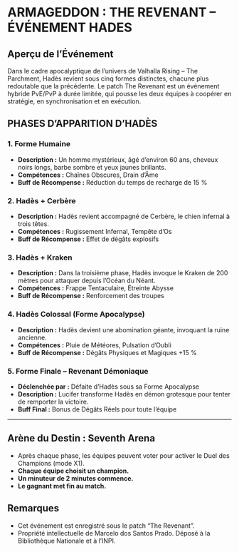 # ARMAGEDDON : THE REVENANT – ÉVÉNEMENT HADES

## Aperçu de l’Événement

Dans le cadre apocalyptique de l’univers de Valhalla Rising – The Parchment, Hadès revient sous cinq formes distinctes, chacune plus redoutable que la précédente. Le patch The Revenant est un événement hybride PvE/PvP à durée limitée, qui pousse les deux équipes à coopérer en stratégie, en synchronisation et en exécution.

## PHASES D’APPARITION D’HADÈS

### 1. Forme Humaine
- **Description :** Un homme mystérieux, âgé d’environ 60 ans, cheveux noirs longs, barbe sombre et yeux jaunes brillants.
- **Compétences :** Chaînes Obscures, Drain d’Âme
- **Buff de Récompense :** Réduction du temps de recharge de 15 %

### 2. Hadès + Cerbère
- **Description :** Hadès revient accompagné de Cerbère, le chien infernal à trois têtes.
- **Compétences :** Rugissement Infernal, Tempête d’Os
- **Buff de Récompense :** Effet de dégâts explosifs

### 3. Hadès + Kraken
- **Description :** Dans la troisième phase, Hadès invoque le Kraken de 200 mètres pour attaquer depuis l’Océan du Néant.
- **Compétences :** Frappe Tentaculaire, Étreinte Abysse
- **Buff de Récompense :** Renforcement des troupes

### 4. Hadès Colossal (Forme Apocalypse)
- **Description :** Hadès devient une abomination géante, invoquant la ruine ancienne.
- **Compétences :** Pluie de Météores, Pulsation d’Oubli
- **Buff de Récompense :** Dégâts Physiques et Magiques +15 %

### 5. Forme Finale – Revenant Démoniaque
- **Déclenchée par :** Défaite d’Hadès sous sa Forme Apocalypse
- **Description :** Lucifer transforme Hadès en démon grotesque pour tenter de remporter la victoire.
- **Buff Final :** Bonus de Dégâts Réels pour toute l’équipe

---

## Arène du Destin : Seventh Arena

- Après chaque phase, les équipes peuvent voter pour activer le Duel des Champions (mode X1).
- **Chaque équipe choisit un champion.**
- **Un minuteur de 2 minutes commence.**
- **Le gagnant met fin au match.**

## Remarques

- Cet événement est enregistré sous le patch “The Revenant”.
- Propriété intellectuelle de Marcelo dos Santos Prado. Déposé à la Bibliothèque Nationale et à l’INPI.
